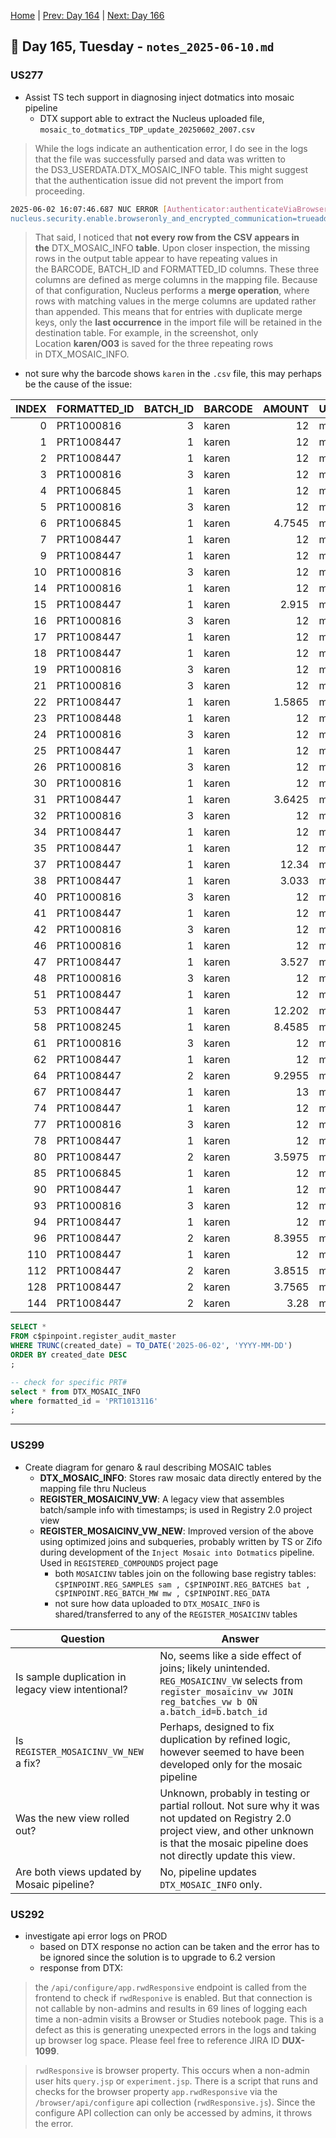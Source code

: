 [Home](../../main.md) | [Prev: Day 164](notes_2025-06-09.md) | [Next: Day 166](./notes_2025-06-11.md)

## 📝 Day 165, Tuesday - `notes_2025-06-10.md`

### US277
- Assist TS tech support in diagnosing inject dotmatics into mosaic pipeline
    * DTX support able to extract the Nucleus uploaded file, `mosaic_to_dotmatics_TDP_update_20250602_2007.csv`

>While the logs indicate an authentication error, I do see in the logs that the file was successfully parsed and data was written to the DS3_USERDATA.DTX_MOSAIC_INFO table. This might suggest that the authentication issue did not prevent the import from proceeding.

```bash
2025-06-02 16:07:46.687 NUC ERROR [Authenticator:authenticateViaBrowser] authentication via browser failed, [authenticated:false, errorMsg:Authentication failed : Missing Browser security token, Relaunch Nucleus from Browser, see logs for error messages],"./nFor Browser based authentication of Nucleus, modify TOMCAT_HOME/webapps/nucleus/WEB-INF/nucleus.properties for key : 
nucleus.security.enable.browseronly_and_encrypted_communication=trueadd also modify TOMCAT_HOME/webapps/browser/WEB-INF/browser.properties for key:nucleus.useEncryption=trueFor sec_token based authentication (standalone Nucleus or nucleus API calls), modify TOMCAT_HOME/webapps/nucleus/WEB-INF/nucleus.properties and configure sec_token based authentication with the following keys :
```


>That said, I noticed that **not every row from the CSV appears in the** DTX_MOSAIC_INFO **table**. Upon closer inspection, the missing rows in the output table appear to have repeating values in the BARCODE, BATCH_ID and FORMATTED_ID columns. These three columns are defined as merge columns in the mapping file. Because of that configuration, Nucleus performs a **merge operation**, where rows with matching values in the merge columns are updated rather than appended. This means that for entries with duplicate merge keys, only the **last occurrence** in the import file will be retained in the destination table. For example, in the screenshot, only Location **karen/O03** is saved for the three repeating rows in DTX_MOSAIC_INFO. 


- not sure why the barcode shows `karen` in the `.csv` file, this may perhaps be the cause of the issue:

|INDEX|FORMATTED_ID|BATCH_ID|BARCODE|AMOUNT|UNIT|CONCENTRATION|LOCATION|
| --: | --- | --: | --- | --: | --- | --: | --- |
| 0 | PRT1000816 | 3 | karen | 12 | mM | 1 | karen/A01 |
| 1 | PRT1008447 | 1 | karen | 12 | mM | 0.15 | karen/B01 |
| 2 | PRT1008447 | 1 | karen | 12 | mM | 0.15 | karen/C01 |
| 3 | PRT1000816 | 3 | karen | 12 | mM | 1 | karen/D01 |
| 4 | PRT1006845 | 1 | karen | 12 | mM | 0.15 | karen/E01 |
| 5 | PRT1000816 | 3 | karen | 12 | mM | 1 | karen/F01 |
| 6 | PRT1006845 | 1 | karen | 4.7545 | mM | 0.15 | karen/G01 |
| 7 | PRT1008447 | 1 | karen | 12 | mM | 0.15 | karen/H01 |
| 9 | PRT1008447 | 1 | karen | 12 | mM | 0.15 | karen/J01 |
| 10 | PRT1000816 | 3 | karen | 12 | mM | 1 | karen/K01 |
| 14 | PRT1000816 | 1 | karen | 12 | mM | 1 | karen/O01 |
| 15 | PRT1008447 | 1 | karen | 2.915 | mM | 0.15 | karen/P01 |
| 16 | PRT1000816 | 3 | karen | 12 | mM | 1 | karen/A02 |
| 17 | PRT1008447 | 1 | karen | 12 | mM | 0.15 | karen/B02 |
| 18 | PRT1008447 | 1 | karen | 12 | mM | 0.15 | karen/C02 |
| 19 | PRT1000816 | 3 | karen | 12 | mM | 1 | karen/D02 |
| 21 | PRT1000816 | 3 | karen | 12 | mM | 1 | karen/F02 |
| 22 | PRT1008447 | 1 | karen | 1.5865 | mM | 0.15 | karen/G02 |
| 23 | PRT1008448 | 1 | karen | 12 | mM | 0.15 | karen/H02 |
| 24 | PRT1000816 | 3 | karen | 12 | mM | 1 | karen/I02 |
| 25 | PRT1008447 | 1 | karen | 12 | mM | 0.15 | karen/J02 |
| 26 | PRT1000816 | 3 | karen | 12 | mM | 1 | karen/K02 |
| 30 | PRT1000816 | 1 | karen | 12 | mM | 1 | karen/O02 |
| 31 | PRT1008447 | 1 | karen | 3.6425 | mM | 0.15 | karen/P02 |
| 32 | PRT1000816 | 3 | karen | 12 | mM | 1 | karen/A03 |
| 34 | PRT1008447 | 1 | karen | 12 | mM | 0.15 | karen/C03 |
| 35 | PRT1008447 | 1 | karen | 12 | mM | 0.15 | karen/D03 |
| 37 | PRT1008447 | 1 | karen | 12.34 | mM | 0.15 | karen/F03 |
| 38 | PRT1008447 | 1 | karen | 3.033 | mM | 0.15 | karen/G03 |
| 40 | PRT1000816 | 3 | karen | 12 | mM | 1 | karen/I03 |
| 41 | PRT1008447 | 1 | karen | 12 | mM | 0.15 | karen/J03 |
| 42 | PRT1000816 | 3 | karen | 12 | mM | 1 | karen/K03 |
| 46 | PRT1000816 | 1 | karen | 12 | mM | 1 | karen/O03 |
| 47 | PRT1008447 | 1 | karen | 3.527 | mM | 0.15 | karen/P03 |
| 48 | PRT1000816 | 3 | karen | 12 | mM | 1 | karen/A04 |
| 51 | PRT1008447 | 1 | karen | 12 | mM | 0.15 | karen/D04 |
| 53 | PRT1008447 | 1 | karen | 12.202 | mM | 0.15 | karen/F04 |
| 58 | PRT1008245 | 1 | karen | 8.4585 | mM | 0.02 | karen/K04 |
| 61 | PRT1000816 | 3 | karen | 12 | mM | 1 | karen/N04 |
| 62 | PRT1008447 | 1 | karen | 12 | mM | 0.15 | karen/O04 |
| 64 | PRT1008447 | 2 | karen | 9.2955 | mM | 0.15 | karen/A05 |
| 67 | PRT1008447 | 1 | karen | 13 | mM | 0.15 | karen/D05 |
| 74 | PRT1008447 | 1 | karen | 12 | mM | 0.15 | karen/K05 |
| 77 | PRT1000816 | 3 | karen | 12 | mM | 1 | karen/N05 |
| 78 | PRT1008447 | 1 | karen | 12 | mM | 0.15 | karen/O05 |
| 80 | PRT1008447 | 2 | karen | 3.5975 | mM | 0.15 | karen/A06 |
| 85 | PRT1006845 | 1 | karen | 12 | mM | 0.15 | karen/F06 |
| 90 | PRT1008447 | 1 | karen | 12 | mM | 0.15 | karen/K06 |
| 93 | PRT1000816 | 3 | karen | 12 | mM | 1 | karen/N06 |
| 94 | PRT1008447 | 1 | karen | 12 | mM | 0.15 | karen/O06 |
| 96 | PRT1008447 | 2 | karen | 8.3955 | mM | 0.15 | karen/A07 |
| 110 | PRT1008447 | 1 | karen | 12 | mM | 0.15 | karen/O07 |
| 112 | PRT1008447 | 2 | karen | 3.8515 | mM | 0.15 | karen/A08 |
| 128 | PRT1008447 | 2 | karen | 3.7565 | mM | 0.15 | karen/A09 |
| 144 | PRT1008447 | 2 | karen | 3.28 | mM | 0.15 | karen/A10 |

```sql
SELECT * 
FROM c$pinpoint.register_audit_master 
WHERE TRUNC(created_date) = TO_DATE('2025-06-02', 'YYYY-MM-DD')
ORDER BY created_date DESC
;

-- check for specific PRT#
select * from DTX_MOSAIC_INFO
where formatted_id = 'PRT1013116'
;
```

---

### US299
- Create diagram for genaro & raul describing MOSAIC tables 
    * **DTX_MOSAIC_INFO**: Stores raw mosaic data directly entered by the mapping file thru Nucleus
    * **REGISTER_MOSAICINV_VW**: A legacy view that assembles batch/sample info with timestamps; is used in Registry 2.0 project view
    * **REGISTER_MOSAICINV_VW_NEW**: Improved version of the above using optimized joins and subqueries, probably written by TS or Zifo during development of the `Inject Mosaic into Dotmatics` pipeline. Used in `REGISTERED_COMPOUNDS` project page
        * both `MOSAICINV` tables join on the following base registry tables: `C$PINPOINT.REG_SAMPLES sam , C$PINPOINT.REG_BATCHES bat , C$PINPOINT.REG_BATCH_MW mw , C$PINPOINT.REG_DATA`
        * not sure how data uploaded to `DTX_MOSAIC_INFO` is shared/transferred to any of the `REGISTER_MOSAICINV` tables

| Question | Answer |
| --- | --- |
| Is sample duplication in legacy view intentional? | No, seems like a side effect of joins; likely unintended. `REG_MOSAICINV_VW` selects from `register_mosaicinv_vw JOIN reg_batches_vw b ON a.batch_id=b.batch_id` |
| Is `REGISTER_MOSAICINV_VW_NEW` a fix? | Perhaps, designed to fix duplication by refined logic, however seemed to have been developed only for the mosaic pipeline |
| Was the new view rolled out? | Unknown, probably in testing or partial rollout. Not sure why it was not updated on Registry 2.0 project view, and other unknown is that the mosaic pipeline does not directly update this view. |
| Are both views updated by Mosaic pipeline? | No, pipeline updates `DTX_MOSAIC_INFO` only. |

### US292
- investigate api error logs on PROD
    * based on DTX response no action can be taken and the error has to be ignored since the solution is to upgrade to 6.2 version
    * response from DTX:
>the `/api/configure/app.rwdResponsive` endpoint is called from the frontend to check if `rwdResponive` is enabled. But that connection is not callable by non-admins and results in 69 lines of logging each time a non-admin visits a Browser or Studies notebook page. This is a defect as this is generating unexpected errors in the logs and taking up browser log space. Please feel free to reference JIRA ID **DUX-1099**.

>`rwdResponsive` is browser property. This occurs when a non-admin user hits `query.jsp` or `experiment.jsp`. There is a script that runs and checks for the browser property `app.rwdResponsive` via the `/browser/api/configure` api collection (`rwdResponsive.js`). Since the configure API collection can only be accessed by admins, it throws the error.
